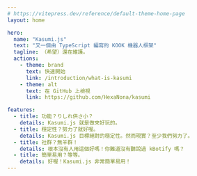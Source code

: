 ```yaml
---
# https://vitepress.dev/reference/default-theme-home-page
layout: home

hero:
  name: "Kasumi.js"
  text: "又一個由 TypeScript 編寫的 KOOK 機器人框架"
  tagline: （希望）還在維護。
  actions:
    - theme: brand
      text: 快速開始
      link: /introduction/what-is-kasumi
    - theme: alt
      text: 在 GitHub 上檢視
      link: https://github.com/HexaNona/kasumi

features:
  - title: 功能？りしれ供さ小？
    details: Kasumi.js 就是做來好玩的。
  - title: 穩定性？努力了就好喔。
    details: Kasumi.js 目標絕對的穩定性。然而現實？至少我們努力了。
  - title: 社群？無羊群！
    details: 根本沒有人用這個好嗎！你難道沒有聽說過 kBotify 嗎？
  - title: 簡單易用？等等。
    details: 好喔！Kasumi.js 非常簡單易用！
---
```


